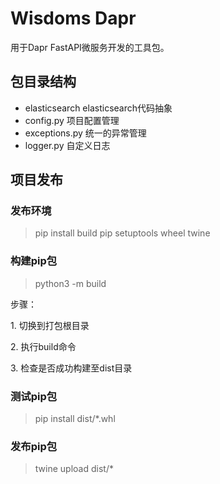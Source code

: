 # Wisdoms Dapr

用于Dapr FastAPI微服务开发的工具包。

## 包目录结构

- elasticsearch elasticsearch代码抽象
- config.py 项目配置管理
- exceptions.py 统一的异常管理
- logger.py 自定义日志 

## 项目发布

### **发布环境**

> pip install build pip setuptools wheel twine

### **构建pip包**

> python3 -m build

步骤：

1. 切换到打包根目录

2. 执行build命令

3. 检查是否成功构建至dist目录

### **测试pip包**

> pip install dist/*.whl

### **发布pip包**

> twine upload dist/*

